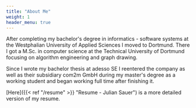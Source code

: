 ```yaml
---
title: "About Me"
weight: 1
header_menu: true
---
```


After completing my bachelor's degree in informatics - software systems at the Westphalian University of Applied Sciences I moved to Dortmund. There I got a M.Sc. in computer science at the Technical University of Dortmund focusing on algorithm engineering and graph drawing.

Since I wrote my bachelor thesis at adesso SE I reentered the company as well as their subsidiary com2m GmbH during my master's degree as a working student and began working full time after finishing it.

[Here]({{< ref "/resume" >}} "Resume - Julian Sauer") is a more detailed version of my resume.